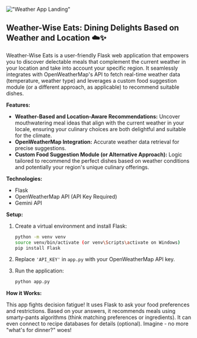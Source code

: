 !["Weather App Landing"](weather_app_landing.png)
## Weather-Wise Eats: Dining Delights Based on Weather and Location ☁️✨

Weather-Wise Eats is a user-friendly Flask web application that empowers you to discover delectable meals that complement the current weather in your location and take into account your specific region. It seamlessly integrates with OpenWeatherMap's API to fetch real-time weather data (temperature, weather type) and leverages a custom food suggestion module (or a different approach, as applicable) to recommend suitable dishes.

**Features:**

* **Weather-Based and Location-Aware Recommendations:** Uncover mouthwatering meal ideas that align with the current weather in your locale, ensuring your culinary choices are both delightful and suitable for the climate.
* **OpenWeatherMap Integration:** Accurate weather data retrieval for precise suggestions.
* **Custom Food Suggestion Module (or Alternative Approach):** Logic tailored to recommend the perfect dishes based on weather conditions and potentially your region's unique culinary offerings.

**Technologies:**

* Flask
* OpenWeatherMap API (API Key Required)
* Gemini API

**Setup:**

1. Create a virtual environment and install Flask:

   ```bash
   python -m venv venv
   source venv/bin/activate (or venv\Scripts\activate on Windows)
   pip install Flask
   ```

3. Replace `'API_KEY'` in `app.py` with your OpenWeatherMap API key.

4. Run the application:

   ```bash
   python app.py
   ```

**How it Works:**

This app fights decision fatigue! It uses Flask to ask your food preferences and restrictions. Based on your answers, it recommends meals using smarty-pants algorithms (think matching preferences or ingredients). It can even connect to recipe databases for details (optional). Imagine - no more "what's for dinner?" woes!

